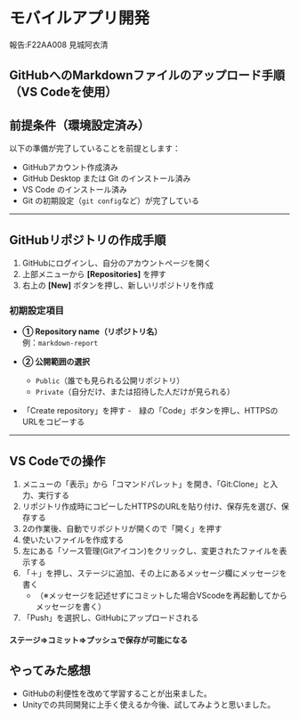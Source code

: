 # モバイルアプリ開発
報告:F22AA008 見城阿衣清
## GitHubへのMarkdownファイルのアップロード手順（VS Codeを使用）

##  前提条件（環境設定済み）

以下の準備が完了していることを前提とします：

- GitHubアカウント作成済み
- GitHub Desktop または Git のインストール済み
- VS Code のインストール済み
- Git の初期設定（`git config`など）が完了している

---

## GitHubリポジトリの作成手順

1. GitHubにログインし、自分のアカウントページを開く
2. 上部メニューから **[Repositories]** を押す
3. 右上の **[New]** ボタンを押し、新しいリポジトリを作成

###  初期設定項目

- **① Repository name（リポジトリ名）**  
  例：`markdown-report`

- **② 公開範囲の選択**
  - `Public`（誰でも見られる公開リポジトリ）
  - `Private`（自分だけ、または招待した人だけが見られる）
- 「Create repository」を押す
-　緑の「Code」ボタンを押し、HTTPSのURLをコピーする

---

## VS Codeでの操作

1. メニューの「表示」から「コマンドパレット」を開き、「Git:Clone」と入力、実行する
2. リポジトリ作成時にコピーしたHTTPSのURLを貼り付け、保存先を選び、保存する
3. 2の作業後、自動でリポジトリが開くので「開く」を押す
4. 使いたいファイルを作成する
5. 左にある「ソース管理(Gitアイコン)をクリックし、変更されたファイルを表示する
6. 「＋」を押し、ステージに追加、その上にあるメッセージ欄にメッセージを書く
    - （※メッセージを記述せずにコミットした場合VScodeを再起動してからメッセージを書く）
7. 「Push」を選択し、GitHubにアップロードされる
#### ステージ⇒コミット⇒プッシュで保存が可能になる

## やってみた感想
- GitHubの利便性を改めて学習することが出来ました。
- Unityでの共同開発に上手く使えるか今後、試してみようと思いました。
